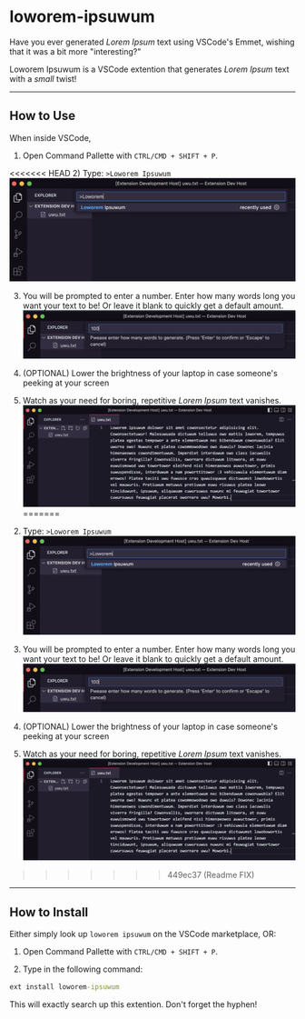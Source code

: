 # loworem-ipsuwum

Have you ever generated *Lorem Ipsum* text using VSCode's Emmet, wishing that it was a bit more "interesting?"

Loworem Ipsuwum is a VSCode extention that generates *Lorem Ipsum* text with a *small* twist!

---

## How to Use

When inside VSCode,

1) Open Command Pallette with `CTRL/CMD + SHIFT + P`.

<<<<<<< HEAD
2) Type: `>Loworem Ipsuwum` ![>"Loworem Ipsuwum"](img/1.png)

3) You will be prompted to enter a number. Enter how many words long you want your text to be! Or leave it blank to quickly get a default amount. !["Step 3"](img/2.png)

4) (OPTIONAL) Lower the brightness of your laptop in case someone's peeking at your screen

5) Watch as your need for boring, repetitive *Lorem Ipsum* text vanishes. !["uwu"](img/3.png)
=======
2. Type: `>Loworem Ipsuwum` ![>"Loworem Ipsuwum"](img/1.png)

3. You will be prompted to enter a number. Enter how many words long you want your text to be! Or leave it blank to quickly get a default amount. !["Step 3"](img/2.png)

4. (OPTIONAL) Lower the brightness of your laptop in case someone's peeking at your screen

5. Watch as your need for boring, repetitive *Lorem Ipsum* text vanishes. !["uwu"](img/3.png)
>>>>>>> 449ec37 (Readme FIX)

---

## How to Install

Either simply look up `loworem ipsuwum` on the VSCode marketplace, OR:

1. Open Command Pallette with `CTRL/CMD + SHIFT + P`.

2. Type in the following command:

```cmd
ext install loworem-ipsuwum
```

This will exactly search up this extention. Don't forget the hyphen!
